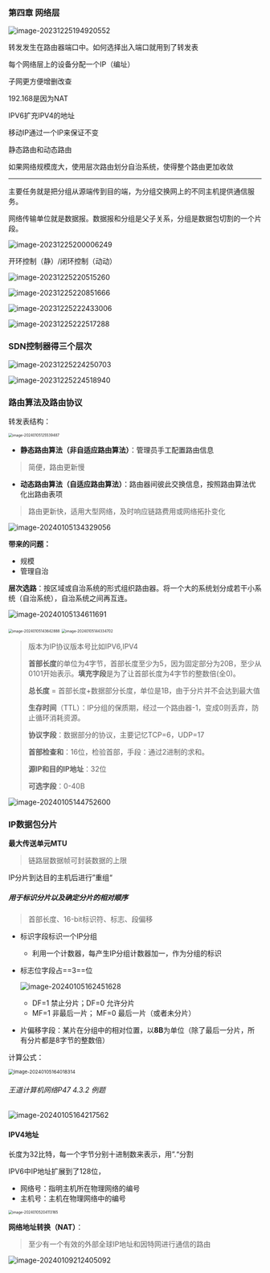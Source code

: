 ###        第四章 网络层

![image-20231225194920552](./assets/image-20231225194920552.png)

转发发生在路由器端口中。如何选择出入端口就用到了转发表

每个网络层上的设备分配一个IP（编址）

子网更方便增删改查

192.168是因为NAT

IPV6扩充IPV4的地址

移动IP通过一个IP来保证不变



静态路由和动态路由

如果网络规模庞大，使用层次路由划分自治系统，使得整个路由更加收敛

------

主要任务就是把分组从源端传到目的端，为分组交换网上的不同主机提供通信服务。

网络传输单位就是数据报。数据报和分组是父子关系，分组是数据包切割的一个片段。

![image-20231225200006249](./assets/image-20231225200006249.png)

开环控制（静）/闭环控制（动动）

![image-20231225220515260](./assets/image-20231225220515260.png)

![image-20231225220851666](./assets/image-20231225220851666.png)

![image-20231225222433006](./assets/image-20231225222433006.png)

![image-20231225222517288](./assets/image-20231225222517288.png)

### SDN控制器得三个层次



![image-20231225224250703](./assets/image-20231225224250703.png)

![image-20231225224518940](./assets/image-20231225224518940.png)

### 路由算法及路由协议

转发表结构：

<img src="./assets/image-20240105125539487.png" alt="image-20240105125539487" style="zoom:50%;" />

- **静态路由算法（非自适应路由算法）**：管理员手工配置路由信息

> 简便，路由更新慢

- **动态路由算法（自适应路由算法）**：路由器间彼此交换信息，按照路由算法优化出路由表项

> 路由更新快，适用大型网络，及时响应链路费用或网络拓扑变化

![image-20240105134329056](./assets/image-20240105134329056.png)

**带来的问题：**

- 规模
- 管理自治

**层次选路**：按区域或自治系统的形式组织路由器。将一个大的系统划分成若干小系统（自治系统），自治系统之间再互连。

![image-20240105134611691](./assets/image-20240105134611691.png)









<img src="./assets/image-20240105143642888.png" alt="image-20240105143642888" style="zoom:50%;" />

<img src="./assets/image-20240105144334702.png" alt="image-20240105144334702" style="zoom: 50%;" />

> 版本为IP协议版本号比如IPV6,IPV4
>
> **首部长度**的单位为4字节，首部长度至少为5，因为固定部分为20B，至少从0101开始表示。**填充字段**是为了让首部长度为4字节的整数倍(全0)。
>
> **总长度** = 首部长度+数据部分长度，单位是1B，由于分片并不会达到最大值
>
> **生存时间**（TTL）：IP分组的保质期，经过一个路由器-1，变成0则丢弃，防止循环消耗资源。
>
> **协议字段**：数据部分的协议，主要记忆TCP=6，UDP=17
>
> **首部检查和**：16位，检验首部，手段：通过2进制的求和。
>
> **源IP和目的IP地址**：32位
>
> **可选字段**：0-40B

![image-20240105144752600](./assets/image-20240105144752600.png)



### IP数据包分片

**最大传送单元MTU**

> 链路层数据帧可封装数据的上限

IP分片到达目的主机后进行”重组“

##### 用于标识分片以及确定分片的相对顺序

> 首部长度、16-bit标识符、标志、段偏移

- 标识字段标识一个IP分组

  - 利用一个计数器，每产生IP分组计数器加一，作为分组的标识

- 标志位字段占==3==位

  ![image-20240105162451628](./assets/image-20240105162451628.png)

  - DF=1 禁止分片；DF=0 允许分片
  - MF=1 非最后一片； MF=0 最后一片（或者未分片）

- 片偏移字段：某片在分组中的相对位置，以**8B**为单位（除了最后一分片，所有分片都是8字节的整数倍）

计算公式：

<img src="./assets/image-20240105164018314.png" alt="image-20240105164018314" style="zoom:67%;" />

###### 王道计算机网络P47 4.3.2 例题

![image-20240105164217562](./assets/image-20240105164217562.png)



#### IPV4地址

长度为32比特，每一个字节分别十进制数来表示，用”.“分割

IPV6中IP地址扩展到了128位，

- 网络号：指明主机所在物理网络的编号
- 主机号：主机在物理网络中的编号

<img src="./assets/image-20240105204113165.png" alt="image-20240105204113165" style="zoom: 50%;" />



**网络地址转换（NAT）**：

> 至少有一个有效的外部全球IP地址和因特网进行通信的路由

![image-20240109212405092](./assets/image-20240109212405092.png)
